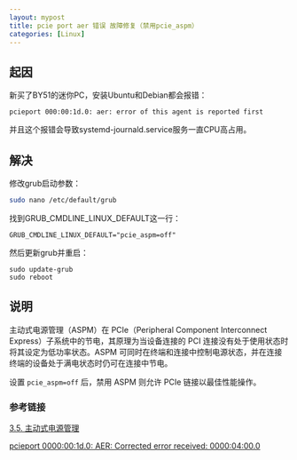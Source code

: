 ```yaml
---
layout: mypost
title: pcie port aer 错误 故障修复（禁用pcie_aspm）
categories: [Linux]
---
```


## 起因

新买了BY51的迷你PC，安装Ubuntu和Debian都会报错：
```
pcieport 000:00:1d.0: aer: error of this agent is reported first
```

并且这个报错会导致systemd-journald.service服务一直CPU高占用。

## 解决

修改grub启动参数：
```bash
sudo nano /etc/default/grub
```

找到GRUB_CMDLINE_LINUX_DEFAULT这一行：

```
GRUB_CMDLINE_LINUX_DEFAULT="pcie_aspm=off"
```

然后更新grub并重启：

```
sudo update-grub
sudo reboot
```

## 说明

主​​​​​​​动​​​​​​​式​​​​​​​电​​​​​​​源​​​​​​​管​​​​​​​理​​​​​​​（ASPM）在​​​​​​​ ​​​​PCIe（Peripheral Component Interconnect Express）子​​​​​​​系​​​​​​​统​​​​​​​中​​​​​​​的​​​​​​​节​​​​​​​电​​​​​​​，其​​​​​​​原​​​​​​​理​​​​​​​为​​​​​​​当​​​​​​​设​​​​​​​备​​​​​​​连​​​​​​​接​​​​​​​的​​​​​​​ PCI 连​​​​​​​接​​​​​​​没​​​​​​​有​​​​​​​处​​​​​​​于​​​​​​​使​​​​​​​用​​​​​​​状​​​​​​​态​​​​​​​时​​​​​​​将​​​​​​​其​​​​​​​设​​​​​​​定​​​​​​​为​​​​​​​低​​​​​​​功​​​​​​​率​​​​​​​状​​​​​​​态​​​​​​​。​​​​​​​ASPM 可​​​​​​​同​​​​​​​时​​​​​​​在​​​​​​​终​​​​​​​端​​​​​​​和​​​​​​​连​​​​​​​接​​​​​​​中​​​​​​​控​​​​​​​制​​​​​​​电​​​​​​​源​​​​​​​状​​​​​​​态​​​​​​​，并​​​​​​​在​​​​​​​连​​​​​​​接​​​​​​​终​​​​​​​端​​​​​​​的​​​​​​​设​​​​​​​备​​​​​​​处​​​​​​​于​​​​​​​满​​​​​​​电​​​​​​​状​​​​​​​态​​​​​​​时​​​​​​​仍​​​​​​​可​​​​​​​在​​​​​​​连​​​​​​​接​​​​​​​中​​​​​​​节​​​​​​​电​​​​​​​。​​​​​​​

设置 `pcie_aspm=off` 后，禁​​​​​​​用​​​​​​​ ASPM 则​​​​​允​​​​​​​许​​​​​​​ PCIe 链​​​​​​​接​​​​​​​以​​​​​​​最​​​​​​​佳​​​​​​​性​​​​​​​能​​​​​​​操​​​​​​​作​​​​​​​。​​​​​​​

### 参考链接

[3.5. 主​​​​​​​动​​​​​​​式​​​​​​​电​​​​​​​源​​​​​​​管​​​​​​​理​​​​​​​](https://docs.redhat.com/zh_hans/documentation/red_hat_enterprise_linux/6/html/power_management_guide/aspm)

[pcieport 0000:00:1d.0: AER: Corrected error received: 0000:04:00.0](https://askubuntu.com/questions/1401726/pcieport-0000001d-0-aer-corrected-error-received-00000400-0)
